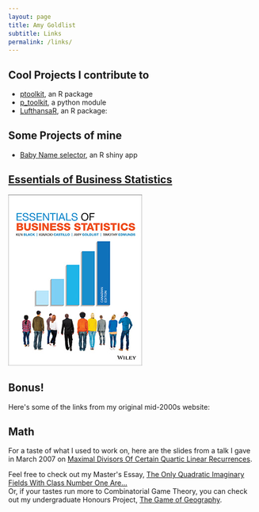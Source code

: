 ```yaml
---
layout: page
title: Amy Goldlist
subtitle: Links
permalink: /links/
---
```



## Cool Projects I contribute to
  -  [ptoolkit](https://github.com/UBC-MDS/ptoolkit), an R package
  - [p_toolkit](https://github.com/UBC-MDS/p_toolkit_Python), a python module
  - [LufthansaR](https://github.com/peter0083/LufthansaR), an R package:

## Some Projects of mine
  - [Baby Name selector](https://goldlist.shinyapps.io/Baby_Name_Visualizer/), an R shiny app


##  [Essentials of Business Statistics](http://wileyplus.wiley.com/essentials-of-business-statistics-canadian-edition/)

![](images/essentials.jpg)



## Bonus!

Here's some of the links from my original mid-2000s website:

## Math


For a taste of what I used to work on, here are the slides from a talk I gave in March 2007 on <a href="cool_links/Recurrencetalk.pdf"> Maximal Divisors Of Certain Quartic Linear Recurrences</a>.<br>



Feel free to check out my Master's Essay, <a href="cool_links/classnumber.pdf">The Only Quadratic Imaginary Fields With Class Number One Are...</a> <BR>
Or, if your tastes run more to Combinatorial Game Theory, you can check out my undergraduate Honours Project, <a href="cool_links/games.pdf">The Game of Geography</a>.
